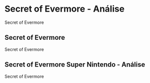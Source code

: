 ---
---

# Secret of Evermore - Análise

Secret of Evermore

## Secret of Evermore

Secret of Evermore

## Secret of Evermore Super Nintendo - Análise

Secret of Evermore
